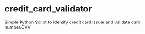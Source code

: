 # credit_card_validator
Simple Python Script to identify credit card issuer and validate card number/CVV 
